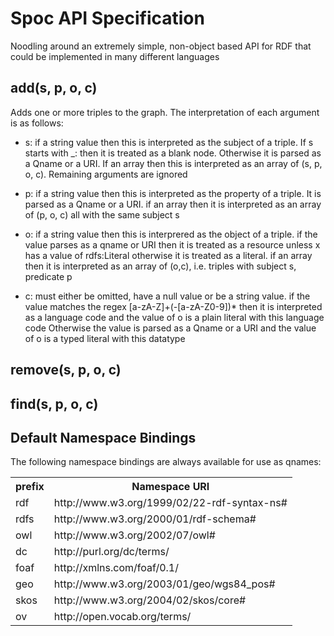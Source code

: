
Spoc API Specification
======================
Noodling around an extremely simple, non-object based API for RDF that could be implemented in many different languages




add(s, p, o, c)
---------------
Adds one or more triples to the graph. The interpretation of each argument is as follows:

* s: if a string value then this is interpreted as the subject of a triple. 
    If s starts with _: then it is treated as a blank node. Otherwise it is parsed as a Qname or a URI.
    If an array then this is interpreted as an array of (s, p, o, c). Remaining arguments are ignored
  
* p: if a string value then this is interpreted as the property of a triple. It is parsed as a Qname or a URI.
    if an array then it is interpreted as an array of (p, o, c) all with the same subject s
  
* o:  if a string value then this is interprered as the object of a triple.
    if the value parses as a qname or URI then it is treated as a resource unless x has a value of rdfs:Literal
    otherwise it is treated as a literal.
    if an array then it is interpreted as an array of (o,c), i.e. triples with subject s, predicate p
  
* c:  must either be omitted, have a null value or be a string value. if the value matches the regex [a-zA-Z]+(-[a-zA-Z0-9])* then it is interpreted as a language code and
    the value of o is a plain literal with this language code
    Otherwise the value is parsed as a Qname or a URI and the value of o is a typed literal with this datatype

remove(s, p, o, c)
------------------

find(s, p, o, c)
------------------



Default Namespace Bindings
--------------------------
The following namespace bindings are always available for use as qnames:

<table>
<tr><th>prefix</th><th>Namespace URI</th></tr>
<tr><td>rdf</td><td>http://www.w3.org/1999/02/22-rdf-syntax-ns#</td></tr>
<tr><td>rdfs</td><td>http://www.w3.org/2000/01/rdf-schema#</td></tr>
<tr><td>owl</td><td>http://www.w3.org/2002/07/owl#</td></tr>
<tr><td>dc</td><td>http://purl.org/dc/terms/</td></tr>
<tr><td>foaf</td><td>http://xmlns.com/foaf/0.1/</td></tr>
<tr><td>geo</td><td>http://www.w3.org/2003/01/geo/wgs84_pos#</td></tr>
<tr><td>skos</td><td>http://www.w3.org/2004/02/skos/core#</td></tr>
<tr><td>ov</td><td>http://open.vocab.org/terms/</td></tr>
</table>
